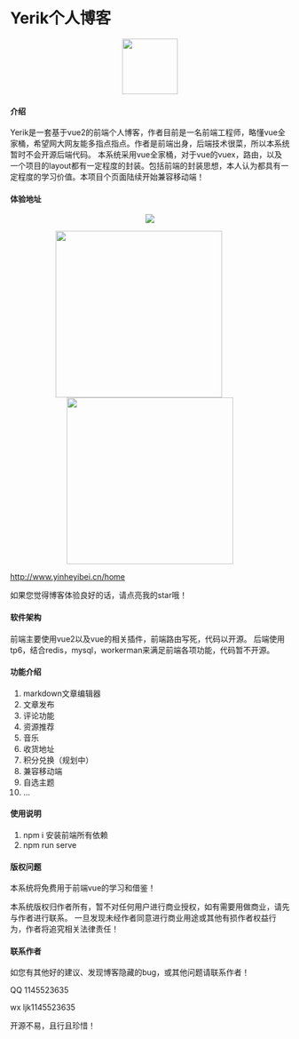 <!--

 * @Descripttion: 
 * @Author: Yerik
 * @Date: 2021-06-10 12:25:19
 * @LastEditors: Yerik
 * @LastEditTime: 2023-02-05 21:14:14
   -->

# Yerik个人博客

<p align="center">
 <img src="https://yinheyibei.oss-cn-beijing.aliyuncs.com/BLOG-MD/logo.png" width="100" height="100" />
 </p>


#### 介绍

Yerik是一套基于vue2的前端个人博客，作者目前是一名前端工程师，略懂vue全家桶，希望网大网友能多指点指点。作者是前端出身，后端技术很菜，所以本系统暂时不会开源后端代码。
本系统采用vue全家桶，对于vue的vuex，路由，以及一个项目的layout都有一定程度的封装。包括前端的封装思想，本人认为都具有一定程度的学习价值。本项目个页面陆续开始兼容移动端！

#### 体验地址

<p align="center">
 <img  src="https://yinheyibei.oss-cn-beijing.aliyuncs.com/BLOG-MD/home.png" />
 </p>

<div align="center">
 <img style ="width:300px;margin-right:40px" src="https://yinheyibei.oss-cn-beijing.aliyuncs.com/BLOG-MD/home-phone.png" />
 <img style ="width:300px;" src="https://yinheyibei.oss-cn-beijing.aliyuncs.com/BLOG-MD/login-phone.png" />
 </div>


http://www.yinheyibei.cn/home

如果您觉得博客体验良好的话，请点亮我的star哦！

#### 软件架构

前端主要使用vue2以及vue的相关插件，前端路由写死，代码以开源。
后端使用tp6，结合redis，mysql，workerman来满足前端各项功能，代码暂不开源。

#### 功能介绍

1. markdown文章编辑器 
2. 文章发布
3. 评论功能
4. 资源推荐
5. 音乐
6. 收货地址
7. 积分兑换（规划中）
8. 兼容移动端
9. 自选主题
10. ...

#### 使用说明

1.  npm i 安装前端所有依赖
2.  npm run serve

#### 版权问题

本系统将免费用于前端vue的学习和借鉴！

本系统版权归作者所有，暂不对任何用户进行商业授权，如有需要用做商业，请先与作者进行联系。
一旦发现未经作者同意进行商业用途或其他有损作者权益行为，作者将追究相关法律责任！

#### 联系作者

如您有其他好的建议、发现博客隐藏的bug，或其他问题请联系作者！

QQ 1145523635

wx ljk1145523635

开源不易，且行且珍惜！